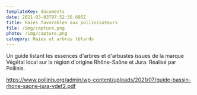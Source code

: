 ```yaml
---
templateKey: documents
date: 2021-03-03T07:52:56.695Z
title: Haies favorables aux pollinisateurs
file: /img/capture.png
photo: /img/capture.png
category: Haies et arbres têtards
---
```

Un guide listant les essences d'arbres et d'arbustes issues de la marque Végétal local sur la région d'origine Rhône-Saône et Jura. Réalisé par Pollinis.

<https://www.pollinis.org/admin/wp-content/uploads/2021/07/guide-bassin-rhone-saone-jura-vdef2.pdf>